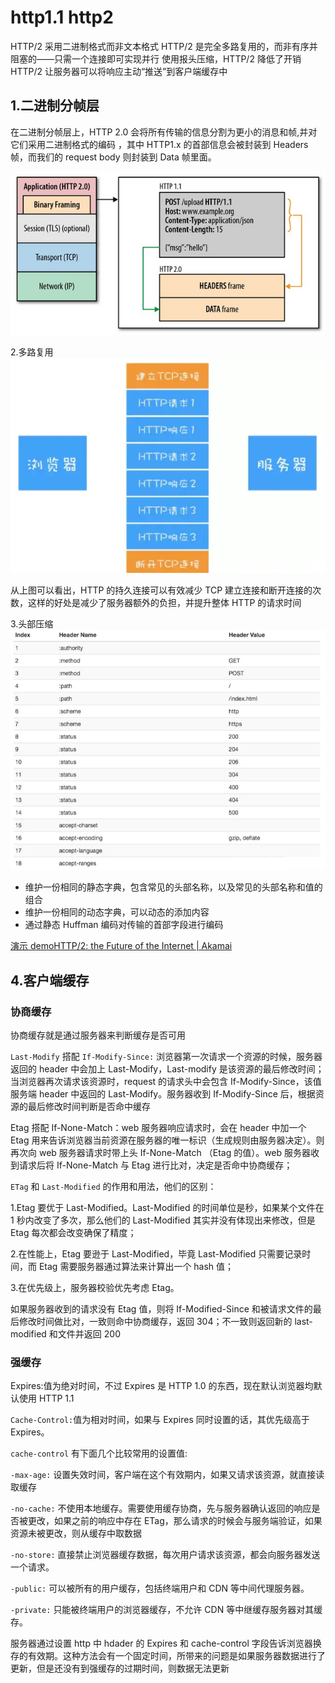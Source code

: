 # http1.1 http2

HTTP/2 采用二进制格式而非文本格式
HTTP/2 是完全多路复用的，而非有序并阻塞的——只需一个连接即可实现并行
使用报头压缩，HTTP/2 降低了开销
HTTP/2 让服务器可以将响应主动“推送”到客户端缓存中

## 1.二进制分帧层

在二进制分帧层上，HTTP 2.0 会将所有传输的信息分割为更小的消息和帧,并对它们采用二进制格式的编码 ，其中 HTTP1.x 的首部信息会被封装到 Headers 帧，而我们的 request body 则封装到 Data 帧里面。

![](./images/image-2023-01-26_17-41-06-767-07.a-http1.1和http2.png)

2.多路复用
![](./images/image-2023-01-26_17-41-43-846-07.a-http1.1和http2.png)

从上图可以看出，HTTP 的持久连接可以有效减少 TCP 建立连接和断开连接的次数，这样的好处是减少了服务器额外的负担，并提升整体 HTTP 的请求时间

3.头部压缩
![](./images/image-2023-01-26_17-43-09-882-07.a-http1.1和http2.png)

- 维护一份相同的静态字典，包含常见的头部名称，以及常见的头部名称和值的组合
- 维护一份相同的动态字典，可以动态的添加内容
- 通过静态 Huffman 编码对传输的首部字段进行编码

[演示 demoHTTP/2: the Future of the Internet | Akamai](https://http2.akamai.com/demo "演示demoHTTP/2: the Future of the Internet | Akamai")

## 4.客户端缓存

### 协商缓存

协商缓存就是通过服务器来判断缓存是否可用

`Last-Modify` 搭配 `If-Modify-Since:` 浏览器第一次请求一个资源的时候，服务器返回的 header 中会加上 Last-Modify，Last-modify 是该资源的最后修改时间；当浏览器再次请求该资源时，request 的请求头中会包含 If-Modify-Since，该值服务端 header 中返回的 Last-Modify。服务器收到 If-Modify-Since 后，根据资源的最后修改时间判断是否命中缓存

Etag 搭配 If-None-Match：web 服务器响应请求时，会在 header 中加一个 Etag 用来告诉浏览器当前资源在服务器的唯一标识（生成规则由服务器决定）。则再次向 web 服务器请求时带上头 If-None-Match （Etag 的值）。web 服务器收到请求后将 If-None-Match 与 Etag 进行比对，决定是否命中协商缓存；

`ETag` 和 `Last-Modified` 的作用和用法，他们的区别：

1.Etag 要优于 Last-Modified。Last-Modified 的时间单位是秒，如果某个文件在 1 秒内改变了多次，那么他们的 Last-Modified 其实并没有体现出来修改，但是 Etag 每次都会改变确保了精度；

2.在性能上，Etag 要逊于 Last-Modified，毕竟 Last-Modified 只需要记录时间，而 Etag 需要服务器通过算法来计算出一个 hash 值；

3.在优先级上，服务器校验优先考虑 Etag。

如果服务器收到的请求没有 Etag 值，则将 If-Modified-Since 和被请求文件的最后修改时间做比对，一致则命中协商缓存，返回 304；不一致则返回新的 last-modified 和文件并返回 200

### 强缓存

Expires:值为绝对时间，不过 Expires 是 HTTP 1.0 的东西，现在默认浏览器均默认使用 HTTP 1.1

`Cache-Control:`值为相对时间，如果与 Expires 同时设置的话，其优先级高于 Expires。

`cache-control` 有下面几个比较常用的设置值:

`-max-age:` 设置失效时间，客户端在这个有效期内，如果又请求该资源，就直接读取缓存

`-no-cache:` 不使用本地缓存。需要使用缓存协商，先与服务器确认返回的响应是否被更改，如果之前的响应中存在 ETag，那么请求的时候会与服务端验证，如果资源未被更改，则从缓存中取数据

`-no-store:` 直接禁止浏览器缓存数据，每次用户请求该资源，都会向服务器发送一个请求。

`-public:` 可以被所有的用户缓存，包括终端用户和 CDN 等中间代理服务器。

`-private:` 只能被终端用户的浏览器缓存，不允许 CDN 等中继缓存服务器对其缓存。

服务器通过设置 http 中 hdader 的 Expires 和 cache-control 字段告诉浏览器换存的有效期。这种方法会有一个固定时间，所带来的问题是如果服务器数据进行了更新，但是还没有到强缓存的过期时间，则数据无法更新
